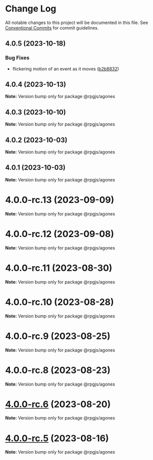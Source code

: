 # Change Log

All notable changes to this project will be documented in this file.
See [Conventional Commits](https://conventionalcommits.org) for commit guidelines.

## 4.0.5 (2023-10-18)


### Bug Fixes

* flickering motion of an event as it moves ([b2b8832](https://github.com/RSamaium/RPG-JS/commit/b2b8832a1582933afb64c698f40d1b0e72021780))





## 4.0.4 (2023-10-13)

**Note:** Version bump only for package @rpgjs/agones





## 4.0.3 (2023-10-10)

**Note:** Version bump only for package @rpgjs/agones





## 4.0.2 (2023-10-03)

**Note:** Version bump only for package @rpgjs/agones





## 4.0.1 (2023-10-03)

**Note:** Version bump only for package @rpgjs/agones





# 4.0.0-rc.13 (2023-09-09)

**Note:** Version bump only for package @rpgjs/agones





# 4.0.0-rc.12 (2023-09-08)

**Note:** Version bump only for package @rpgjs/agones





# 4.0.0-rc.11 (2023-08-30)

**Note:** Version bump only for package @rpgjs/agones





# 4.0.0-rc.10 (2023-08-28)

**Note:** Version bump only for package @rpgjs/agones





# 4.0.0-rc.9 (2023-08-25)

**Note:** Version bump only for package @rpgjs/agones





# 4.0.0-rc.8 (2023-08-23)

**Note:** Version bump only for package @rpgjs/agones





# [4.0.0-rc.6](https://github.com/RSamaium/RPG-JS/compare/v4.0.0-rc.5...v4.0.0-rc.6) (2023-08-20)

**Note:** Version bump only for package @rpgjs/agones





# [4.0.0-rc.5](https://github.com/RSamaium/RPG-JS/compare/v4.0.0-rc.4...v4.0.0-rc.5) (2023-08-16)

**Note:** Version bump only for package @rpgjs/agones
